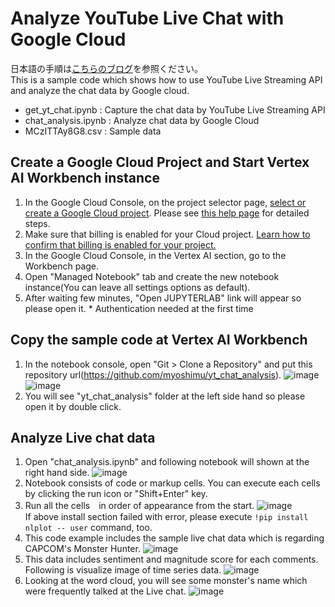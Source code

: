 # Analyze YouTube Live Chat with Google Cloud
日本語の手順は[こちらのブログ](https://medium.com/google-cloud-jp/yt-live-chat-ab631e81f9c4)を参照ください。<br>
This is a sample code which shows how to use YouTube Live Streaming API and analyze the chat data by Google cloud.
- get_yt_chat.ipynb : Capture the chat data by YouTube Live Streaming API
- chat_analysis.ipynb : Analyze chat data by Google Cloud
- MCzITTAy8G8.csv : Sample data

## Create a Google Cloud Project and Start Vertex AI Workbench instance
1. In the Google Cloud Console, on the project selector page, [select or create a Google Cloud project](https://console.cloud.google.com/projectselector2/home/dashboard?_ga=2.206767764.602316238.1642400036-907245602.1637922374&_gac=1.81231333.1642134288.Cj0KCQiAuP-OBhDqARIsAD4XHpeUL6JJzycmZLXsB9g048QcBAeCs1H5BGyAx8Ol_nhiSou0zPKU188aAv00EALw_wcB). Please see [this help page](https://cloud.google.com/resource-manager/docs/creating-managing-projects) for detailed steps.
2. Make sure that billing is enabled for your Cloud project. [Learn how to confirm that billing is enabled for your project.](https://cloud.google.com/billing/docs/how-to/modify-project#confirm_billing_is_enabled_on_a_project)
3. In the Google Cloud Console, in the Vertex AI section, go to the Workbench page.
4. Open "Managed Notebook" tab and create the new notebook instance(You can leave all settings options as default).
5. After waiting few minutes, "Open JUPYTERLAB" link will appear so please open it. * Authentication needed at the first time

## Copy the sample code at Vertex AI Workbench
1. In the notebook console, open "Git > Clone a Repository" and put this repository url(https://github.com/myoshimu/yt_chat_analysis).
![image](https://user-images.githubusercontent.com/8294746/149869629-b897e4a2-3ed1-45fe-8420-d931d866058b.png)
![image](https://user-images.githubusercontent.com/8294746/149869685-316abb65-900b-406a-affd-0f7c2541e363.png)
2. You will see "yt_chat_analysis" folder at the left side hand so please open it by double click.

## Analyze Live chat data
1. Open "chat_analysis.ipynb" and following notebook will shown at the right hand side.
![image](https://user-images.githubusercontent.com/8294746/149869797-2569e732-8b10-49dd-9193-37e2f31fb02c.png)
2. Notebook consists of code or markup cells. You can execute each cells by clicking the run icon or "Shift+Enter" key.
3. Run all the cells　in order of appearance from the start.
![image](https://user-images.githubusercontent.com/8294746/149869958-f7a7ea33-dbce-4f30-ae36-9270806799e4.png)
<br>If above install section failed with error, please execute `!pip install nlplot -- user` command, too.
4. This code example includes the sample live chat data which is regarding CAPCOM's Monster Hunter.
 ![image](https://user-images.githubusercontent.com/8294746/149870246-6fe056b5-febf-40a2-b09a-8449b56e5a40.png)
5. This data includes sentiment and magnitude score for each comments. Following is visualize image of time series data.
![image](https://user-images.githubusercontent.com/8294746/149870285-ceb08ed6-7a72-474c-889d-55ac46bcf20c.png)
6. Looking at the word cloud, you will see some monster's name which were frequently talked at the Live chat.
![image](https://user-images.githubusercontent.com/8294746/149870417-ea625eb8-8a0e-4502-8093-80aa7e619f49.png)

